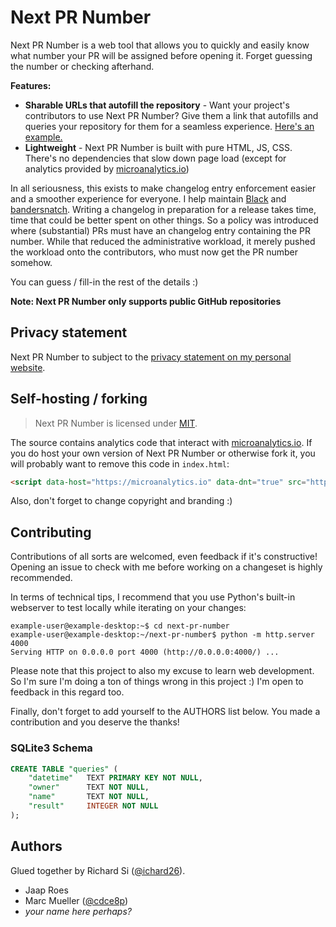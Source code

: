 # Next PR Number

Next PR Number is a web tool that allows you to quickly and easily know what number
your PR will be assigned before opening it. Forget guessing the number or checking
afterhand.

**Features:**

- **Sharable URLs that autofill the repository** - Want your project's contributors to
  use Next PR Number? Give them a link that autofills and queries your repository for
  them for a seamless experience. [Here's an example.][example]
- **Lightweight** - Next PR Number is built with pure HTML, JS, CSS. There's no
  dependencies that slow down page load (except for analytics provided by [microanalytics.io])

In all seriousness, this exists to make changelog entry enforcement easier
and a smoother experience for everyone. I help maintain [Black] and [bandersnatch].
Writing a changelog in preparation for a release takes time, time that could be better
spent on other things. So a policy was introduced where (substantial) PRs must have an
changelog entry containing the PR number. While that reduced the administrative workload,
it merely pushed the workload onto the contributors, who must now get the PR number
somehow.

You can guess / fill-in the rest of the details :)

**Note: Next PR Number only supports public GitHub repositories**

## Privacy statement

Next PR Number to subject to the [privacy statement on my personal website][privacy].

## Self-hosting / forking

> Next PR Number is licensed under [MIT](./LICENSE.txt).

The source contains analytics code that interact with [microanalytics.io]. If you do host
your own version of Next PR Number or otherwise fork it, you will probably want to remove
this code in `index.html`:

```html
<script data-host="https://microanalytics.io" data-dnt="true" src="https://microanalytics.io/js/script.js" id="ZwSg9rf6GA" async="" defer=""></script>
```

Also, don't forget to change copyright and branding :)

## Contributing

Contributions of all sorts are welcomed, even feedback if it's constructive! Opening
an issue to check with me before working on a changeset is highly recommended.

In terms of technical tips, I recommend that you use Python's built-in webserver to test
locally while iterating on your changes:

```console
example-user@example-desktop:~$ cd next-pr-number
example-user@example-desktop:~/next-pr-number$ python -m http.server 4000
Serving HTTP on 0.0.0.0 port 4000 (http://0.0.0.0:4000/) ...
```

Please note that this project to also my excuse to learn web development. So I'm sure
I'm doing a ton of things wrong in this project :) I'm open to feedback in this regard
too.

Finally, don't forget to add yourself to the AUTHORS list below. You made a contribution
and you deserve the thanks!

### SQLite3 Schema

```sql
CREATE TABLE "queries" (
    "datetime"   TEXT PRIMARY KEY NOT NULL,
    "owner"      TEXT NOT NULL,
    "name"       TEXT NOT NULL,
    "result"     INTEGER NOT NULL
);
```

## Authors

Glued together by Richard Si ([@ichard26](https://github.com/ichard26)).

- Jaap Roes
- Marc Mueller ([@cdce8p](https://github.com/cdce8p))
- *your name here perhaps?*

[bandersnatch]: https://github.com/pypa/bandersnatch
[black]: https://github.com/psf/black
[example]: https://ichard26.github.io/next-pr-number/?owner=psf&name=black
[microanalytics.io]: https://microanalytics.io/
[privacy]: https://ichard26.github.io/privacy/
